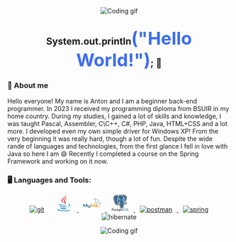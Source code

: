 
<p align="center"><img src="https://media1.tenor.com/m/LSDeBe2JAfoAAAAC/cat-coding.gif" alt="Coding gif"></p>

<h2 align="center"> System.out.println<span style="font-size: 40px; color: rgb(61, 109, 240);" >("Hello World!")</span>; 👋 </h2>

<h3>📂 About me </h3>

<p>
Hello everyone! My name is Anton and I am a beginner back-end programmer. 
In 2023 I received my programming diploma from BSUIR in my home country.
During my studies, I gained a lot of skills and knowledge, I was taught Pascal, Assembler, C\C++, C#, PHP, Java,
HTML+CSS and a lot more. I developed even my own simple driver for Windows XP!
From the very beginning it was really hard, though a lot of fun. Despite the wide rande of languages and technologies, 
from the first glance I fell in love with Java so here I am 😄 Recently I completed 
a course on the Spring Framework and working on it now. 
</p>

<h3 align="left">🖥️ Languages and Tools:</h3>

<p align="center"> 
    <a href="https://git-scm.com/" target="_blank" rel="noreferrer"> <img src="https://www.vectorlogo.zone/logos/git-scm/git-scm-icon.svg" alt="git" style="margin:0px 10px" width="40" height="40"/></a> 
    <a href="https://www.java.com" target="_blank" rel="noreferrer"> <img src="https://raw.githubusercontent.com/devicons/devicon/master/icons/java/java-original.svg" alt="java" width="40" height="40" style="margin:0px 10px" /> </a> 
    <a href="https://www.mysql.com/" target="_blank" rel="noreferrer"> <img src="https://raw.githubusercontent.com/devicons/devicon/master/icons/mysql/mysql-original-wordmark.svg" alt="mysql" width="40" height="40" style="margin:0px 10px" /> </a> 
    <a href="https://www.postgresql.org" target="_blank" rel="noreferrer"> <img src="https://raw.githubusercontent.com/devicons/devicon/master/icons/postgresql/postgresql-original-wordmark.svg" alt="postgresql" width="40" height="40" style="margin:0px 10px" /> </a> 
    <a href="https://postman.com" target="_blank" rel="noreferrer"> <img src="https://www.vectorlogo.zone/logos/getpostman/getpostman-icon.svg" alt="postman" width="40" height="40" style="margin:0px 10px" /> </a> 
    <a href="https://spring.io/" target="_blank" rel="noreferrer"> <img src="https://www.vectorlogo.zone/logos/springio/springio-icon.svg" alt="spring" width="40" height="40" style="margin:0px 10px" /> </a>
    <img src="https://cdn.jsdelivr.net/gh/devicons/devicon@latest/icons/hibernate/hibernate-original-wordmark.svg" alt="hibernate" width="40" height="40" style="margin:0px 10px" /> </p>
    
<p align="center"><img src="https://media1.tenor.com/m/YUzRkMOL-3EAAAAC/programming-computer-frog.gif" alt="Coding gif"></p>            
          
          
          